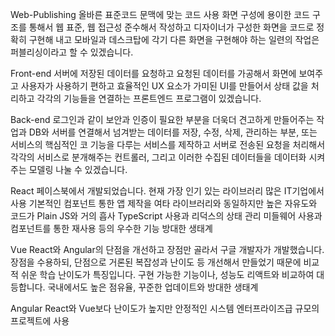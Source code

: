 Web-Publishing
올바른 표준코드 문맥에 맞는 코드 사용 화면 구성에 용이한 코드 구조를 통해서 웹 표준, 웹 접근성 준수해서 작성하고 디자이너가 구성한 화면을 코드로 정확히 구현해 내고 모바일과 데스크탑에 각기 다른 화면을 구현해야 하는 일련의 작업은 퍼블리싱이라고 할 수 있겠습니다.

Front-end
서버에 저장된 데이터를 요청하고 요청된 데이터를 가공해서 화면에 보여주고
사용자가 사용하기 편하고 효율적인 UX 요소가 가미된 UI를 만들어서 상태 값을 처리하고 각각의 기능들을 연결하는 프론트엔드 프로그램이 있겠습니다.

Back-end
로그인과 같이 보안과 인증이 필요한 부분을 더욱더 견고하게 만들어주는 작업과 DB와 서버를 연결해서 넘겨받는 데이터를 저장, 수정, 삭제, 관리하는 부분, 또는 서비스의 핵심적인 코 기능을 다루는 서비스를 제작하고 서버로 전송된 요청을 처리해서 각각의 서비스로 분개해주는 컨트롤러, 그리고 이러한 수집된 데이터들을 데이터화 시켜주는 모델링 나눌 수 있겠습니다.

React
페이스북에서 개발되었습니다. 현재 가장 인기 있는 라이브러리 많은 IT기업에서 사용 기본적인 컴포넌트 통한 앱 제작을 여타 라이브러리와 동일하지만 높은 자유도와 코드가 Plain JS와 거의 흡사 TypeScript 사용과 리덕스의 상태 관리 미들웨어 사용과 컴포넌트를 통한 재사용 등의 우수한 기능 방대한 생태계

Vue
React와 Angular의 단점을 개선하고 장점만 골라서 구글 개발자가 개발했습니다. 장점을 수용하되, 단점으로 거론된 복잡성과 난이도 등 개선해서 만들었기 때문에 비교적 쉬운 학습 난이도가 특징입니다. 구현 가능한 기능이나, 성능도 리액트와 비교하여 대등합니다. 국내에서도 높은 점유율, 꾸준한 업데이트와 방대한 생태계

Angular
React와 Vue보다 난이도가 높지만 안정적인 시스템 엔터프라이즈급 규모의 프로젝트에 사용